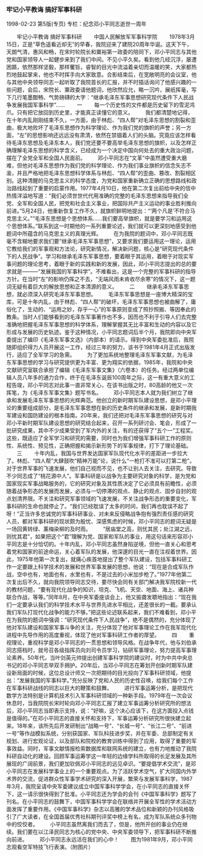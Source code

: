 ### 牢记小平教诲  搞好军事科研

1998-02-23
第5版(专页)
专栏：纪念邓小平同志逝世一周年

　　牢记小平教诲  搞好军事科研
　　中国人民解放军军事科学院
　　1978年3月15日，正是“草色遥看近却无”的早春，我院迎来了建院20周年华诞。这天下午，天朗气清，惠风和畅，在宋时轮院长和粟裕第一政委的陪同下，邓小平同志与其他党和国家领导人一起健步来到了我们中间。不见小平久矣。看到他几经沉浮，屡遭困踬，依然那样坚毅，那样矍铄，睿智的目光中流溢着亲切而温暖的笑，大家都热烈地鼓起掌来，他也不时挥手向大家致意。合影结束后，在宽敞明亮的会议室，他与其他中央领导同志一起听取了我院首长的汇报，并不时插话询问了他感兴趣的一些问题，会后，宋院长、粟政委请他题词，他欣然应允，略一沉吟，展纸挥毫，写下几行笔墨酣畅、气势磅礴的大字：“继承毛泽东军事思想研究现代条件下人民战争发展我国军事科学”……
　　一
　　每一个历史性的文件都是历史留下的雪泥鸿爪。只有把它放回到历史里，才能真正读懂它的意义。
　　我们都清楚地记得，在十年内乱刚刚结束不久，一方面，由于林彪、“四人帮”对毛泽东思想的割裂和歪曲，极大地败坏了毛泽东思想作为科学理论、作为我们党的旗帜的声誉；另一方面，“左”的思想影响还远远没有肃清，依然在禁锢着人们的头脑。究竟应该怎样看待毛泽东思想及毛泽东本人，我们党还要不要高举毛泽东思想的旗帜，以及怎样正确理解毛泽东思想的科学含义，已经成为一个决定中国向何处去的重大政治问题，摆在了全党全军和全国人民面前。
　　邓小平同志在“文革”中虽然遭受重大磨难，但他对毛泽东思想作为我们党的科学理论、作为我们事业旗帜的信念矢志不渝，并且严格地把毛泽东思想科学体系与林彪、“四人帮”的歪曲、篡改、割裂相区别。这种清醒的马克思主义的科学态度，为党和国家重新确立正确的思想路线和政治路线起到了重要的启蒙作用。1977年4月10日，他在第二次复出前给中央的信中热情洋溢地写道：“我们必须世世代代用准确的完整的毛泽东思想来指导我们全党、全军和全国人民，把党和社会主义事业，把国际共产主义运动的事业胜利推向前进。”5月24日，他重新恢复工作不久，就旗帜鲜明地提出：“‘两个凡是’不符合马克思主义。”“毛泽东思想是个思想体系……我们要高举旗帜，就是要学习和运用这个思想体系。”联系到这一时期他的一系列重要论述，我们就可以更深刻地感受到他题词中所蕴含的马克思主义的真理光辉。
　　在为我院的题词中，邓小平同志既毫不含糊地要求我们要“继承毛泽东军事思想”，又要求我们要运用这一理论，运用它教给我们的军事观和方法论，研究新情况，解决新问题，核心是“研究现代条件下的人民战争”。学习和继承毛泽东军事思想，要着眼于其运用，着眼于对现实军事问题的理论思考，着眼于新的实践和新的发展，因此，邓小平同志提出的总的要求就是———“发展我国的军事科学”。不难看出，这是一个完整的军事科研的指导方针。在当时“左”的影响仍挥之不去，“无端风雨未肯收尽余寒”的情况下，这一题词无疑有着巨大的解放思想和正本清源的意义。
　　二
　　继承毛泽东军事思想，就必须深入研究毛泽东军事思想。
　　毛泽东军事思想是一座博大精深的宝库，可是十年内乱，由于林彪、“四人帮”的破坏，毛泽东军事思想也被曲解了，庸俗化了，生动的、“运用之妙，存乎一心”的军事原则变成了照抄照搬、等因奉此的教条。当时人们能够看到的毛泽东军事著作也不多，因而也不利于引导人们去完整准确地把握毛泽东军事思想的科学体系，理解掌握其无比丰富和生动的内容以及它形成与发展的历史轨迹。鉴于这种情况，小平同志题词后半个月，我院即向中央军委提出了编印《毛泽东军事文选》（内部本）的请示。得到中央军委批准后，我院随即组织得力人员开展这一工作，经过三年的努力，该书于1981年4月正式出版发行，适应了全军学习的急需。
　　为了更加系统地整理毛泽东军事文献，为毛泽东军事思想的学习与研究提供更为丰富、更为翔实的依据，1985年，我院和中央文献研究室联合承担了编辑《毛泽东军事文集》（六卷本）的任务。经过两单位编辑人员八年多的通力合作，终于在毛泽东诞辰100周年之际，这一有重大意义的工程告竣，邓小平同志对此事一直非常关心，在该书出版之时，80高龄的他又一次挥笔，为《毛泽东军事文集》题写书名。
　　邓小平同志本人就为我们树立了继承和发展毛泽东军事思想的光辉典范。他创立的新时期军队建设思想，是邓小平理论的重要组成部分，是毛泽东军事思想在新的历史条件的继承和发展，是新时期我军建设和国防建设的根本指南。20年来，我们还把对毛泽东军事思想的研究与对邓小平新时期军队建设思想的研究结合起来，召开一系列研讨会、笔会，形成了一批研究成果，其中不少成果受到了军内外的关注，有的还获得了“五个一”工程奖。这些，既适应了全军学习和研究的需要，同时也为我们增强军事科研工作的原则性、系统性、预见性，正确把握和揭示新形势下的军事规律，打下了理论基础。
　　三
　　十年内乱，我国与世界发达国家军队现代化水平的差距进一步拉大了。林彪、“四人帮”大肆鼓吹“精神万能”论，说什么“一枪打不准可以打第二枪”。对于世界军事的飞速发展，他们自己视而不见，也不让别人去关注，去研究。导致不少同志成了“桃花源中人”。军事科研是以战争为主要研究对象的科学，是为党和国家现实军事战略服务的，它的研究对象及其性质决定了它必须具有前瞻性，必须随着战争形态的发展而发展，必须与一切停滞的观点、静止的观点、固步自封的观点划清界限。不关注和研究军事领域的飞速发展，不关注战争形态的重要变化，军事科研的生命也就停止了。“我们已经耽误了太多的时间，我们再也耽误不起了呀！”正当许多忠诚党的军事科研事业、对未来反侵略战争抱有强烈责任感的研究人员，都对军事科研的现状颇为殷忧、深感焦虑的时候，邓小平同志的题词无疑是一场回黄转绿、薰梅染柳的及时雨。
　　“居庙堂之高，则忧其民；处江湖之远，则忧其君”，如果把这个“君”理解为党、国家和军队的事业，用这句话来形容邓小平同志是十分恰切的。十年内乱，邓小平同志虽然身陷逆境，但他一直关心和思考着党和国家的前途命运，关心着军队的发展，他深邃的目光一直在注视着世界。因此，1975年他第一次复出，就痛心疾首地提出了整个军队建设，包括军事科研工作一定要跟上科学技术的发展和世界军事发展的思想，他说：“现在是合成军队作战，空中也有，地面也有，水里也有，不是过去的小米加步枪了。”1977年他第二次复出后不久，就向我院领导同志交待，要尽快会同有关部门解决我军院校新一代的教材问题，“要有现代化战争的知识，坦克、飞机、天空、地面、海上、诸兵种联合作战，等等。”同年8月，在中央军委座谈会上，他又振聋发聩地指出：“现在我们一定要承认我们的科学技术水平与世界先进水平相比，还差很长的一截。要承认我们军队打现代化战争的能力不够。”把这些论述联系起来，我们不难看到，邓小平在为我院的题词中强调：“研究现代条件下人民战争”，绝不是偶然的，充分体现了他对军队建设和国家军事斗争的关注，充分体现了他对军事理论工作在我军现代化进程中先导作用的高度重视，体现了他对军事科研工作者的厚望。
　　四
　　重视理论，重视科学是邓小平同志的一贯思想和领导风格。在战争年代，他与刘伯承同志搭档时，就号召各级指挥员向刘司令员学习，钻研军事理论，努力提高军事理论素养。50年代，当叶剑英元帅提出创建军事科学院的建议时，时为中共中央总书记的邓小平同志举双手拥护。20年后，当邓小平同志在筹划开创新时期军队建设新局面的时候，这位总设计师又一次把期待的目光投向了军事科研领域，他提出：“发展我国的军事科学。”充分反映了党和人民的历史性召唤，给我们每个工作在军事科研战线的同志以巨大的鞭策和鼓舞。
　　进行军事运筹分析，是把现代数学方法特别是计算机技术引入军事科研领域的一种新手段。1979年在一次会议休息时，当我院院长宋时轮向邓小平同志汇报了建立军事运筹分析研究所的想法后，邓小平同志当即表示支持，说：“好嘛，这个决心应该下，在这方面投入点钱是值得的。”在邓小平同志的直接关怀和支持下，军事运筹分析研究所很快建立起来。18年来，该所先后开发研制出“战略一号”、“长城一号”、“长江二号”、“前进一号”等作战模拟系统，分别获国家、军队科技进步奖，并在军委、总部制定有关规划、进行宏观论证，以及部队和院校的教育训练中得到了应用，取得了重要的军事效益。同时，军事文献情报检索数据库和联网系统的建立，也有力地推动了我院科研自动化的建设。回顾军事运筹学这一年轻的边缘学科所取得的长足发展及其所展现的广阔前景，我们更加钦佩邓小平同志的远见卓识。“要提倡学术交流”，是邓小平同志在发展科学事业上的一个重要观点。为了活跃学术空气，扩大同国内外学术界的交流，促进群众性军事学术研究的深入开展，繁荣与发展军事科学，1987年3月，我院呈请中央军委建议成立中国军事科学学会，在小平同志的直接关怀下，这一请示很快得到了批准。小平同志还为学会的会刊《中国军事科学》题写了刊名。在小平同志的鼓舞下，中国军事科学学会在联络并开展全军性的学术活动方面发挥了重要作用。《中国军事科学》杂志以高雅的学术品位和新颖的办刊风格吸引了广大读者，在全国首届优秀社科期刊评奖中榜上有名，成为军队系统众多刊物中的佼佼者。
　　小平同志虽然离我们而去了，但是，他所开创的事业仍在继续。我们要在以江泽民同志为核心的党中央、中央军委领导下，把军事科研不断推向前进。
　　邓小平同志永远活在我们的心中！
　　图为1981年9月，邓小平同志观看空军特技飞行表演。（附图片）
